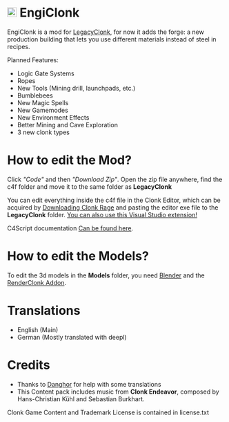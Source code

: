 # <img width="22" height="22" alt="Icon" src="https://github.com/user-attachments/assets/f5ddf966-19e4-4e38-8234-174805761b9d" /> EngiClonk

EngiClonk is a mod for [LegacyClonk](https://github.com/legacyclonk/LegacyClonk), for now it adds the forge: a new production building that lets you use different materials instead of steel in recipes.

Planned Features:

* Logic Gate Systems
* Ropes
* New Tools (Mining drill, launchpads, etc.)
* Bumblebees
* New Magic Spells
* New Gamemodes
* New Environment Effects
* Better Mining and Cave Exploration
* 3 new clonk types

# How to edit the Mod?

Click *"Code"* and then *"Download Zip"*. Open the zip file anywhere, find the c4f folder and move it to the same folder as **LegacyClonk**

You can edit everything inside the c4f file in the Clonk Editor, which can be acquired by [Downloading Clonk Rage](http://www.clonk.de/cr.php) and pasting the editor exe file to the **LegacyClonk** folder.
[You can also use this Visual Studio extension!](https://marketplace.visualstudio.com/items?itemName=LegacyClonkDev.legacy-clonk-ext)

C4Script documentation [Can be found here](https://crdocs.clonkspot.org/en/sdk/).

# How to edit the Models?

To edit the 3d models in the **Models** folder, you need [Blender](https://www.blender.org/) and the [RenderClonk Addon](https://github.com/RoboClonk/RenderClonkAddon).

# Translations

* English (Main)
* German (Mostly translated with deepl)

# Credits

* Thanks to [Danghor](https://github.com/Danghorx) for help with some translations
* This Content pack includes music from **Clonk Endeavor**, composed by Hans-Christian Kühl and Sebastian Burkhart.

Clonk Game Content and Trademark License is contained in license.txt
